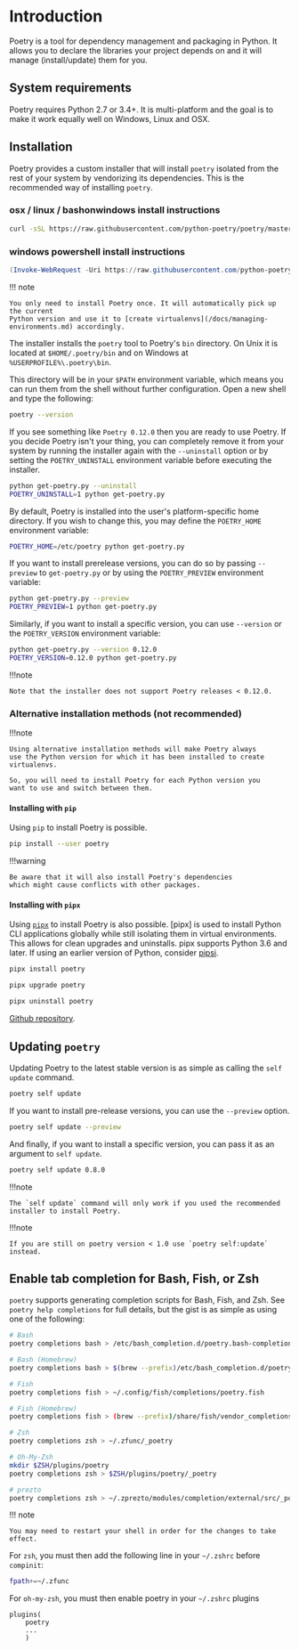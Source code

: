 # Introduction

Poetry is a tool for dependency management and packaging in Python.
It allows you to declare the libraries your project depends on and it will manage (install/update) them for you.


## System requirements

Poetry requires Python 2.7 or 3.4+. It is multi-platform and the goal is to make it work equally well
on Windows, Linux and OSX.


## Installation

Poetry provides a custom installer that will install `poetry` isolated
from the rest of your system by vendorizing its dependencies. This is the
recommended way of installing `poetry`.

### osx / linux / bashonwindows install instructions
```bash
curl -sSL https://raw.githubusercontent.com/python-poetry/poetry/master/get-poetry.py | python
```
### windows powershell install instructions
```powershell
(Invoke-WebRequest -Uri https://raw.githubusercontent.com/python-poetry/poetry/master/get-poetry.py -UseBasicParsing).Content | python
```

!!! note

    You only need to install Poetry once. It will automatically pick up the current
    Python version and use it to [create virtualenvs](/docs/managing-environments.md) accordingly.

The installer installs the `poetry` tool to Poetry's `bin` directory.
On Unix it is located at `$HOME/.poetry/bin` and on Windows at `%USERPROFILE%\.poetry\bin`.

This directory will be in your `$PATH` environment variable,
which means you can run them from the shell without further configuration.
Open a new shell and type the following:

```bash
poetry --version
```

If you see something like `Poetry 0.12.0` then you are ready to use Poetry.
If you decide Poetry isn't your thing, you can completely remove it from your system
by running the installer again with the `--uninstall` option or by setting
the `POETRY_UNINSTALL` environment variable before executing the installer.

```bash
python get-poetry.py --uninstall
POETRY_UNINSTALL=1 python get-poetry.py
```

By default, Poetry is installed into the user's platform-specific home directory. If you wish to change this, you may define the `POETRY_HOME` environment variable:

```bash
POETRY_HOME=/etc/poetry python get-poetry.py
```

If you want to install prerelease versions, you can do so by passing `--preview` to `get-poetry.py`
or by using the `POETRY_PREVIEW` environment variable:

```bash
python get-poetry.py --preview
POETRY_PREVIEW=1 python get-poetry.py
```

Similarly, if you want to install a specific version, you can use `--version` or the `POETRY_VERSION`
environment variable:

```bash
python get-poetry.py --version 0.12.0
POETRY_VERSION=0.12.0 python get-poetry.py
```

!!!note

    Note that the installer does not support Poetry releases < 0.12.0.

### Alternative installation methods (not recommended)

!!!note

    Using alternative installation methods will make Poetry always
    use the Python version for which it has been installed to create
    virtualenvs.

    So, you will need to install Poetry for each Python version you
    want to use and switch between them.

#### Installing with `pip`

Using `pip` to install Poetry is possible.

```bash
pip install --user poetry
```

!!!warning

    Be aware that it will also install Poetry's dependencies
    which might cause conflicts with other packages.

#### Installing with `pipx`

Using [`pipx`](https://github.com/cs01/pipx) to install Poetry is also possible. [pipx] is used to install Python CLI applications globally while still isolating them in virtual environments. This allows for clean upgrades and uninstalls. pipx supports Python 3.6 and later. If using an earlier version of Python, consider [pipsi](https://github.com/mitsuhiko/pipsi).

```bash
pipx install poetry
```

```bash
pipx upgrade poetry
```

```bash
pipx uninstall poetry
```

[Github repository](https://github.com/cs01/pipx).


## Updating `poetry`

Updating Poetry to the latest stable version is as simple as calling the `self update` command.

```bash
poetry self update
```

If you want to install pre-release versions, you can use the `--preview` option.

```bash
poetry self update --preview
```

And finally, if you want to install a specific version, you can pass it as an argument
to `self update`.

```bash
poetry self update 0.8.0
```

!!!note

    The `self update` command will only work if you used the recommended
    installer to install Poetry.

!!!note

    If you are still on poetry version < 1.0 use `poetry self:update` instead.


## Enable tab completion for Bash, Fish, or Zsh

`poetry` supports generating completion scripts for Bash, Fish, and Zsh.
See `poetry help completions` for full details, but the gist is as simple as using one of the following:


```bash
# Bash
poetry completions bash > /etc/bash_completion.d/poetry.bash-completion

# Bash (Homebrew)
poetry completions bash > $(brew --prefix)/etc/bash_completion.d/poetry.bash-completion

# Fish
poetry completions fish > ~/.config/fish/completions/poetry.fish

# Fish (Homebrew)
poetry completions fish > (brew --prefix)/share/fish/vendor_completions.d/poetry.fish

# Zsh
poetry completions zsh > ~/.zfunc/_poetry

# Oh-My-Zsh
mkdir $ZSH/plugins/poetry
poetry completions zsh > $ZSH/plugins/poetry/_poetry

# prezto
poetry completions zsh > ~/.zprezto/modules/completion/external/src/_poetry

```

!!! note

    You may need to restart your shell in order for the changes to take effect.

For `zsh`, you must then add the following line in your `~/.zshrc` before `compinit`:

```bash
fpath+=~/.zfunc
```

For `oh-my-zsh`, you must then enable poetry in your `~/.zshrc` plugins

```
plugins(
	poetry
	...
	)
```
